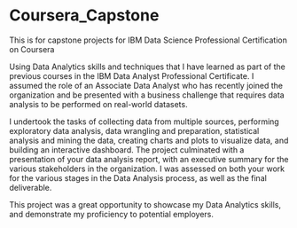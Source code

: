 # Coursera_Capstone
This is for capstone projects for IBM Data Science Professional Certification on Coursera


Using Data Analytics skills and techniques that I have learned as part of the previous courses in the IBM Data Analyst Professional Certificate. I assumed the role of an Associate Data Analyst who has recently joined the organization and be presented with a business challenge that requires data analysis to be performed on real-world datasets. 

I undertook the tasks of collecting data from multiple sources, performing exploratory data analysis, data wrangling and preparation, statistical analysis and mining the data, creating charts and plots to visualize data, and building an interactive dashboard. The project culminated with a presentation of your data analysis report, with an executive summary for the various stakeholders in the organization. I was assessed on both your work for the various stages in the Data Analysis process, as well as the final deliverable. 

This project was a great opportunity to showcase my Data Analytics skills, and demonstrate my proficiency to potential employers.
